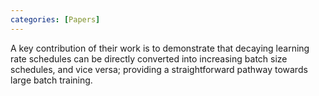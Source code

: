 ```yaml
---
categories: [Papers]
---
```

A key contribution of their work is to demonstrate that decaying learning
rate schedules can be directly converted into increasing batch size
schedules, and vice versa; providing a straightforward pathway towards large
batch training.
